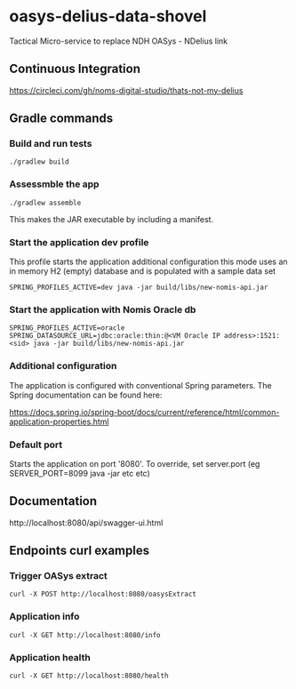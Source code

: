 # oasys-delius-data-shovel
Tactical Micro-service to replace NDH OASys - NDelius link

## Continuous Integration
https://circleci.com/gh/noms-digital-studio/thats-not-my-delius

## Gradle commands

### Build and run tests
```
./gradlew build
```

### Assessmble the app
```
./gradlew assemble
```

This makes the JAR executable by including a manifest. 

### Start the application dev profile
This profile starts the application additional configuration this mode uses an in memory H2 (empty) database and is
populated with a sample data set

```
SPRING_PROFILES_ACTIVE=dev java -jar build/libs/new-nomis-api.jar
```

### Start the application with Nomis Oracle db
```
SPRING_PROFILES_ACTIVE=oracle SPRING_DATASOURCE_URL=jdbc:oracle:thin:@<VM Oracle IP address>:1521:<sid> java -jar build/libs/new-nomis-api.jar
```

### Additional configuration
The application is configured with conventional Spring parameters.
The Spring documentation can be found here:

https://docs.spring.io/spring-boot/docs/current/reference/html/common-application-properties.html

### Default port
Starts the application on port '8080'.
To override, set server.port (eg SERVER_PORT=8099 java -jar etc etc)

## Documentation
http://localhost:8080/api/swagger-ui.html

## Endpoints curl examples

### Trigger OASys extract
```
curl -X POST http://localhost:8080/oasysExtract
```

### Application info
```
curl -X GET http://localhost:8080/info
```

### Application health
```
curl -X GET http://localhost:8080/health
```


